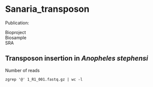# Sanaria_transposon

Publication: <br />

Bioproject <br />
Biosample <br />
SRA <br />

## Transposon insertion in _Anopheles stephensi_

Number of reads 
```
zgrep '@' 1_R1_001.fastq.gz | wc -l
```




